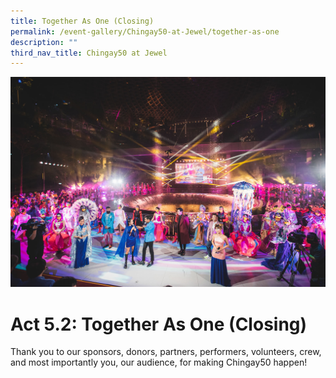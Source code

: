 ```yaml
---
title: Together As One (Closing)
permalink: /event-gallery/Chingay50-at-Jewel/together-as-one
description: ""
third_nav_title: Chingay50 at Jewel
---
```

![Act 5.2: Together As One (Closing)](/images/Event%20Gallery/Chingay50%20at%20Jewel/Act%205%202%20Wide%20angle%20Finale-01.jpg)
# Act 5.2: Together As One (Closing)

Thank you to our sponsors, donors, partners, performers, volunteers, crew, and most importantly you, our audience, for making Chingay50 happen!

[](http://www.facebook.com/sharer.php?u=http://www.chingay.gov.sg/image/event-gallery/act-5-2-together-as-one-(closing))